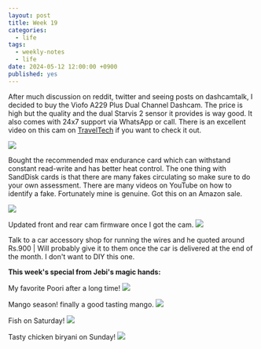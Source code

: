 ```yaml
---
layout: post
title: Week 19
categories:
  - life
tags:
  - weekly-notes
  - life
date: 2024-05-12 12:00:00 +0900
published: yes
---
```

After much discussion on reddit, twitter and seeing posts on dashcamtalk, I decided to buy the Viofo A229 Plus Dual Channel Dashcam. The price is high but the quality and the dual Starvis 2 sensor it provides is way good. It also comes with 24x7 support via WhatsApp or call. There is an excellent video on this cam on [TravelTech](https://www.youtube.com/watch?v=Iol0SXYYWP8) if you want to check it out.

![](https://i.imgur.com/90jilkG.jpg)

Bought the recommended max endurance card which can withstand constant read-write and has better heat control. The one thing with SandDisk cards is that there are many fakes circulating so make sure to do your own assessment. There are many videos on YouTube on how to identify a fake. Fortunately mine is genuine. Got this on an Amazon sale.

![](https://i.imgur.com/seEFYOH.jpg)

Updated front and rear cam firmware once I got the cam.
![](https://i.imgur.com/qvfVf7i.jpg)

Talk to a car accessory shop for running the wires and he quoted around Rs.900 | Will probably give it to them once the car is delivered at the end of the month. I don't want to DIY this one. 

**This week's special from Jebi's magic hands:**

My favorite Poori after a long time! 
![](https://i.imgur.com/lO1YQze.jpg)

Mango season! finally a good tasting mango. 
![](https://i.imgur.com/EaLr4sX.jpg)

Fish on Saturday!
![](https://i.imgur.com/JBDVwWx.jpg)

Tasty chicken biryani on Sunday! 
![](https://i.imgur.com/Uz1UXxg.jpg)
